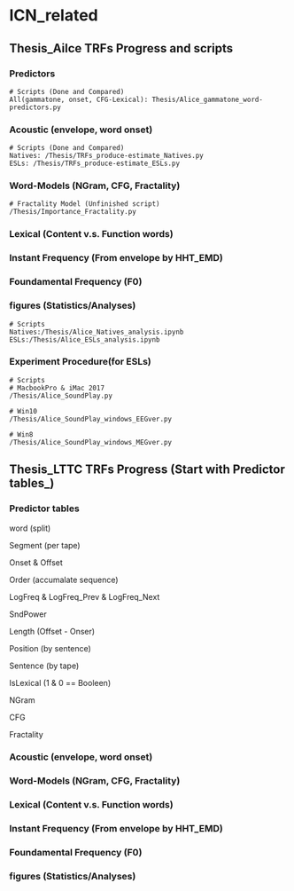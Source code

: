 # ICN_related

## Thesis_Ailce TRFs Progress and scripts

### Predictors
```
# Scripts (Done and Compared)
All(gammatone, onset, CFG-Lexical): Thesis/Alice_gammatone_word-predictors.py
```
### Acoustic (envelope, word onset)
```
# Scripts (Done and Compared)
Natives: /Thesis/TRFs_produce-estimate_Natives.py
ESLs: /Thesis/TRFs_produce-estimate_ESLs.py
```

### Word-Models (NGram, CFG, Fractality)
```
# Fractality Model (Unfinished script)
/Thesis/Importance_Fractality.py
```

### Lexical (Content v.s. Function words)

### Instant Frequency (From envelope by HHT_EMD)

### Foundamental Frequency (F0)

### figures (Statistics/Analyses)
```
# Scripts
Natives:/Thesis/Alice_Natives_analysis.ipynb
ESLs:/Thesis/Alice_ESLs_analysis.ipynb
```
### Experiment Procedure(for ESLs)
```
# Scripts
# MacbookPro & iMac 2017
/Thesis/Alice_SoundPlay.py

# Win10
/Thesis/Alice_SoundPlay_windows_EEGver.py

# Win8
/Thesis/Alice_SoundPlay_windows_MEGver.py
```





## Thesis_LTTC TRFs Progress (Start with Predictor tables_)

### Predictor tables
word (split)

Segment (per tape)

Onset & Offset

Order (accumalate sequence)

LogFreq & LogFreq_Prev & LogFreq_Next

SndPower

Length (Offset - Onser)

Position (by sentence)

Sentence (by tape)

IsLexical (1 & 0 == Booleen)

NGram

CFG

Fractality

### Acoustic (envelope, word onset)

### Word-Models (NGram, CFG, Fractality)

### Lexical (Content v.s. Function words)

### Instant Frequency (From envelope by HHT_EMD)

### Foundamental Frequency (F0)

### figures (Statistics/Analyses)
